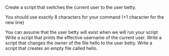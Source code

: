 Create a script that switches the current user to the user betty.


You should use exactly 8 characters for your command (+1 character for the new line)

You can assume that the user betty will exist when we will run your script
Write a script that prints the effective username of the current user.
Write a script that changes the owner of the file hello to the user betty.
Write a script that creates an empty file called hello.
